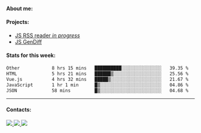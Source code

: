 #### About me:

#### Projects:
- [JS RSS reader *in progress*](https://github.com/GKoil/frontend-project-lvl3)
- [JS GenDiff](https://github.com/GKoil/GenDiff)

#### Stats for this week:
<!--START_SECTION:waka-->

```txt
Other            8 hrs 15 mins   ██████████░░░░░░░░░░░░░░░   39.35 %
HTML             5 hrs 21 mins   ██████▒░░░░░░░░░░░░░░░░░░   25.56 %
Vue.js           4 hrs 32 mins   █████▒░░░░░░░░░░░░░░░░░░░   21.67 %
JavaScript       1 hr 1 min      █▒░░░░░░░░░░░░░░░░░░░░░░░   04.86 %
JSON             58 mins         █▒░░░░░░░░░░░░░░░░░░░░░░░   04.68 %
```

<!--END_SECTION:waka-->
---
#### Contacts:

<a target='_blank' title='LinkedIn' href="https://www.linkedin.com/in/gkoil/">
  <img src="https://img.shields.io/badge/LinkedIn-0077B5?style=for-the-badge&logo=linkedin&logoColor=white" />
</a>
<a target='_blank' title='Telegram' href="https://t.me/gkoil">
  <img src="https://img.shields.io/badge/Telegram-2CA5E0?style=for-the-badge&logo=telegram&logoColor=white" />
</a>
<a target='_blank' title='Gmail' href="mailto: gk.grigorev@gmail.com">
  <img src="https://img.shields.io/badge/Gmail-D14836?style=for-the-badge&logo=gmail&logoColor=white" />
</a>

